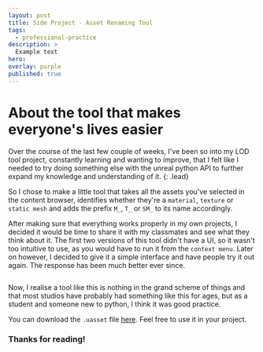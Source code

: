 ```yaml
---
layout: post
title: Side Project - Asset Renaming Tool
tags:
  - professional-practice
description: >
  Example text
hero: 
overlay: purple
published: true
---
```


# About the tool that makes everyone's lives easier
Over the course of the last few couple of weeks, I've been so into my LOD tool project, constantly learning and wanting to improve, that I felt like I needed to try doing something else with the unreal python API to further expand my knowledge and understanding of it. 
{: .lead}

So I chose to make a little tool that takes all the assets you've selected in the content browser, identifies whether they're a `material`, `texture` or `static mesh` and adds the prefix `M_`, `T_` or `SM_` to its name accordingly.

After making sure that everything works properly in my own projects, I decided it would be time to share it with my classmates and see what they think about it. The first two versions of this tool didn't have a UI, so it wasn't too intuitive to use, as you would have to run it from the `context menu`. Later on however, I decided to give it a simple interface and have people try it out again. The response has been much better ever since.

![]()

Now, I realise a tool like this is nothing in the grand scheme of things and that most studios have probably had something like this for ages, but as a student and someone new to python, I think it was good practice.

You can download the `.uasset` file [here](https://drive.google.com/file/d/1iHUWlhPTWl8qukxdkDb1-GYiXAUA8qXb/view?usp=sharing). Feel free to use it in your project.

### Thanks for reading!